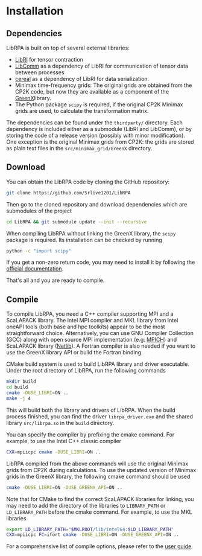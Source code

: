 # Installation

## Dependencies

LibRPA is built on top of several external libraries:

* [LibRI](https://github.com/abacusmodeling/LibRI) for tensor contraction
* [LibComm](https://github.com/abacusmodeling/LibComm)
  as a dependency of LibRI for communication of tensor data between processes
* [cereal](https://uscilab.github.io/cereal)
  as a dependency of LibRI for data serialization.
* Minimax time-frequency grids: The original grids are obtained from the CP2K
  code, but now they are available as a component of the [GreenX](https://github.com/nomad-coe/greenX)library.
* The Python package `scipy` is required, if the original CP2K Minimax grids are
  used, to calculate the transformation matrix.

The dependencies can be found under the `thirdparty/` directory. Each
dependency is included either as a submodule (LibRI and LibComm), or by storing
the code of a release version (possibly with minor modification). One exception
is the original Minimax grids from CP2K: the grids are stored as plain text
files in the `src/minimax_grid/GreenX` directory.

## Download

You can obtain the LibRPA code by cloning the GitHub repository:

```bash
git clone https://github.com/Srlive1201/LibRPA
```

Then go to the cloned repository and download dependencies which are submodules
of the project

```bash
cd LibRPA && git submodule update --init --recursive
```

When compiling LibRPA without linking the GreenX library, the `scipy` package
is required. Its installation can be checked by running

```bash
python -c "import scipy"
```

If you get a non-zero return code, you may need to install it by following the
[official documentation](https://scipy.org/install).

That's all and you are ready to compile.

## Compile

To compile LibRPA, you need a C++ compiler supporting MPI and a ScaLAPACK library.
The Intel MPI compiler and MKL library from Intel oneAPI tools (both base and
hpc toolkits) appear to be the most straightforward choice. Alternatively, you
can use GNU Compiler Collection (GCC) along with open source MPI
implementation (e.g. [MPICH](https://www.mpich.org)) and ScaLAPACK library ([Netlib](https://www.netlib.org/scalapack>)).
A Fortran compiler is also needed if you want to use the GreenX library API or build the Fortran binding.

CMake build system is used to build LibRPA library and driver executable.
Under the root directory of LibRPA, run the following commands

```bash
mkdir build
cd build
cmake -DUSE_LIBRI=ON ..
make -j 4
```

This will build both the library and drivers of LibRPA.
When the build process finished, you can find the driver `librpa_driver.exe`
and the shared library `src/librpa.so` in the `build` directory.

You can specify the compiler by prefixing the cmake command.
For example, to use the Intel C++ classic compiler

```bash
CXX=mpiicpc cmake -DUSE_LIBRI=ON ..
```

LibRPA compiled from the above commands will use the original Minimax grids
from CP2K during calculations. To use the updated version of Minimax grids in
the GreenX library, the following cmake command should be used

```bash
cmake -DUSE_LIBRI=ON -DUSE_GREENX_API=ON ..
```

Note that for CMake to find the correct ScaLAPACK libraries for linking, you
may need to add the directory of the libraries to `LIBRARY_PATH` or
`LD_LIBRARY_PATH` before the cmake command.
For example, to use the MKL libraries

```bash
export LD_LIBRARY_PATH="$MKLROOT/lib/intel64:$LD_LIBRARY_PATH"
CXX=mpiicpc FC=ifort cmake -DUSE_LIBRI=ON -DUSE_GREENX_API=ON ..
```

For a comprehensive list of compile options, please refer to the [user guide](user_guide/compile_options).
